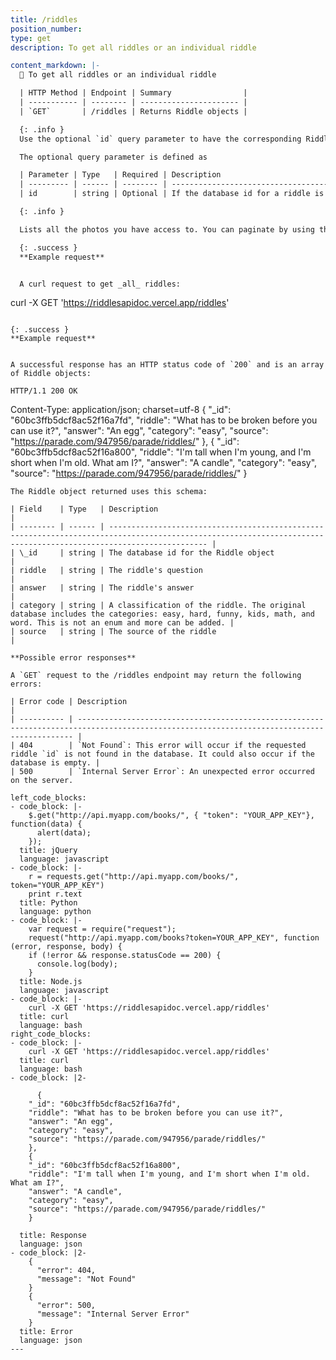 ```yaml
---
title: /riddles
position_number: 
type: get
description: To get all riddles or an individual riddle

content_markdown: |-
  📌 To get all riddles or an individual riddle

  | HTTP Method | Endpoint | Summary                |
  | ----------- | -------- | ---------------------- |
  | `GET`       | /riddles | Returns Riddle objects |

  {: .info }
  Use the optional `id` query parameter to have the corresponding Riddle object returned. Omit the query parameter to have an array of all the Riddle objects in the database returned.

  The optional query parameter is defined as

  | Parameter | Type   | Required | Description                                                                                                                               |
  | --------- | ------ | -------- | ----------------------------------------------------------------------------------------------------------------------------------------- |
  | id        | string | Optional | If the database id for a riddle is known, use this parameter to get that specific Riddle object. **Omit for all riddles to be returned.** |

  {: .info }

  Lists all the photos you have access to. You can paginate by using the parameters listed above.

  {: .success }
  **Example request**


  A curl request to get _all_ riddles:
  ```
  curl -X GET 'https://riddlesapidoc.vercel.app/riddles'
  ```

  {: .success }
  **Example request**


  A successful response has an HTTP status code of `200` and is an array of Riddle objects:

  ```
    HTTP/1.1 200 OK
  Content-Type: application/json; charset=utf-8
    {
      "_id": "60bc3ffb5dcf8ac52f16a7fd",
      "riddle": "What has to be broken before you can use it?",
      "answer": "An egg",
      "category": "easy",
      "source": "https://parade.com/947956/parade/riddles/"
    },
    {
      "_id": "60bc3ffb5dcf8ac52f16a800",
      "riddle": "I'm tall when I'm young, and I'm short when I'm old. What am I?",
      "answer": "A candle",
      "category": "easy",
      "source": "https://parade.com/947956/parade/riddles/"
    }
  ```
  The Riddle object returned uses this schema:

  | Field    | Type   | Description                                                                                                                                                        |
  | -------- | ------ | ------------------------------------------------------------------------------------------------------------------------------------------------------------------ |
  | \_id     | string | The database id for the Riddle object                                                                                                                              |
  | riddle   | string | The riddle's question                                                                                                                                              |
  | answer   | string | The riddle's answer                                                                                                                                                |
  | category | string | A classification of the riddle. The original database includes the categories: easy, hard, funny, kids, math, and word. This is not an enum and more can be added. |
  | source   | string | The source of the riddle                                                                                                                                           |

  **Possible error responses**

  A `GET` request to the /riddles endpoint may return the following errors:

  | Error code | Description                                                                                                                                 |
  | ---------- | ------------------------------------------------------------------------------------------------------------------------------------------- |
  | 404        | `Not Found`: This error will occur if the requested riddle `id` is not found in the database. It could also occur if the database is empty. |
  | 500        | `Internal Server Error`: An unexpected error occurred on the server.

left_code_blocks:
  - code_block: |-
      $.get("http://api.myapp.com/books/", { "token": "YOUR_APP_KEY"}, function(data) {
        alert(data);
      });
    title: jQuery
    language: javascript
  - code_block: |-
      r = requests.get("http://api.myapp.com/books/", token="YOUR_APP_KEY")
      print r.text
    title: Python
    language: python
  - code_block: |-
      var request = require("request");
      request("http://api.myapp.com/books?token=YOUR_APP_KEY", function (error, response, body) {
      if (!error && response.statusCode == 200) {
        console.log(body);
      }
    title: Node.js
    language: javascript
  - code_block: |-
      curl -X GET 'https://riddlesapidoc.vercel.app/riddles'
    title: curl
    language: bash
right_code_blocks:
  - code_block: |-
      curl -X GET 'https://riddlesapidoc.vercel.app/riddles'
    title: curl
    language: bash
  - code_block: |2-
      
        {
      "_id": "60bc3ffb5dcf8ac52f16a7fd",
      "riddle": "What has to be broken before you can use it?",
      "answer": "An egg",
      "category": "easy",
      "source": "https://parade.com/947956/parade/riddles/"
      },
      {
      "_id": "60bc3ffb5dcf8ac52f16a800",
      "riddle": "I'm tall when I'm young, and I'm short when I'm old. What am I?",
      "answer": "A candle",
      "category": "easy",
      "source": "https://parade.com/947956/parade/riddles/"
      }

    title: Response
    language: json
  - code_block: |2-
      {
        "error": 404,
        "message": "Not Found"
      }
      {
        "error": 500,
        "message": "Internal Server Error"
      }
    title: Error
    language: json
---
```

